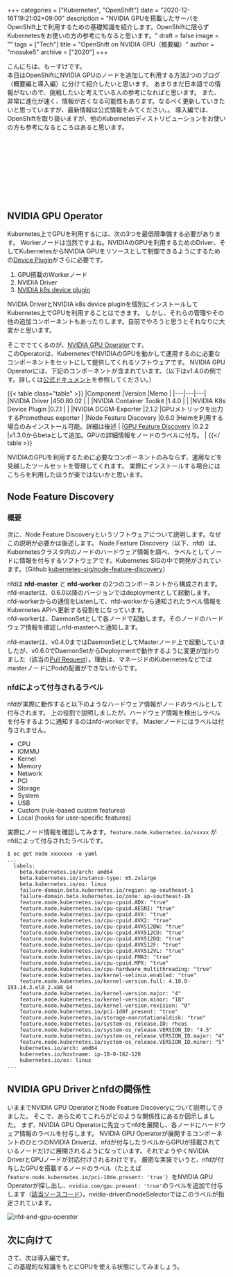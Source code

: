 +++
categories = ["Kubernetes", "OpenShift"]
date = "2020-12-16T19:21:02+09:00"
description = "NVIDIA GPUを搭載したサーバをOpenShift上で利用するための基礎知識を紹介します。OpenShiftに限らずKubernetesをお使いの方の参考にもなると思います。"
draft = false
image = ""
tags = ["Tech"]
title = "OpenShift on NVIDIA GPU（概要編）"
author = "mosuke5"
archive = ["2020"]
+++

こんにちは、もーすけです。  
本日はOpenShiftにNVIDIA GPUのノードを追加して利用する方法2つのブログ（概要編と導入編）に分けて紹介したいと思います。
あまりまだ日本語での情報がないので、挑戦したいと考えている人の参考になればと思います。
また、非常に進化が速く、情報が古くなる可能性もあります。なるべく更新していきたいと思っていますが、最新情報は公式情報をみてください。。
導入編では、OpenShiftを取り扱いますが、他のKubernetesディストリビューションをお使いの方も参考になるところはあると思います。

<div class="iframely-embed"><div class="iframely-responsive" style="height: 140px; padding-bottom: 0;"><a href="https://blog.mosuke.tech/entry/2020/12/17/openshift-on-nvidia-gpu-2/" data-iframely-url="//cdn.iframe.ly/ELaxDLL"></a></div></div><script async src="//cdn.iframe.ly/embed.js" charset="utf-8"></script>
<!--more-->

## NVIDIA GPU Operator
Kubernetes上でGPUを利用するには、次の3つを最低限準備する必要があります。
Workerノードは当然ですよね。NVIDIAのGPUを利用するためのDriver、そしてKubernetesからNVIDIA GPUをリソースとして制御できるようにするための[Device Plugin](https://kubernetes.io/docs/concepts/extend-kubernetes/compute-storage-net/device-plugins/)がさらに必要です。

1. GPU搭載のWorkerノード
1. NVIDIA Driver
1. [NVIDIA k8s device plugin](https://github.com/NVIDIA/k8s-device-plugin)

NVIDIA DriverとNVIDIA k8s device pluginを個別にインストールしてKubernetes上でGPUを利用することはできます。
しかし、それらの管理やその他の追加コンポーネントもあったりします。自前でやろうと思うとそれなりに大変かと思います。

そこででてくるのが、[NVIDIA GPU Operator](https://github.com/NVIDIA/gpu-operator)です。  
このOperatorは、KubernetesでNVIDIAのGPUを動かして運用するのに必要なコンポーネントをセットにして提供してくれるソフトウェアです。
NVIDIA GPU Operatorには、下記のコンポーネントが含まれています。（以下はv1.4.0の例です。詳しくは[公式ドキュメント](https://docs.nvidia.com/datacenter/cloud-native/gpu-operator/overview.html)を参照してください。）

{{< table class="table" >}}
|Component  |Version  |Memo  |
|---|---|---|
|NVIDIA Driver  |450.80.02  |  |
|NVIDIA Container Toolkit  |1.4.0  |  |
|NVIDIA K8s Device Plugin  |0.7.1  |  |
|NVIDIA DCGM-Exporter  |2.1.2  |GPUメトリックを出力するPrometheus exporter  |
|Node Feature Discovery  |0.6.0  |Helmを利用する場合のみインストール可能。詳細は後述  |
|[GPU Feature Discovery](https://github.com/NVIDIA/gpu-feature-discovery)  |0.2.2  |v1.3.0からbetaとして追加。GPUの詳細情報をノードのラベルに付与。  |
{{</ table >}}

NVIDIAのGPUを利用するために必要なコンポーネントのみならず、運用などを見越したツールセットを管理してくれます。
実際にインストールする場合にはこちらを利用したほうが楽ではないかと思います。

## Node Feature Discovery
### 概要
次に、Node Feature Discoveryというソフトウェアについて説明します。なぜこの説明が必要かは後述します。
Node Feature Discovery（以下、nfd）は、Kubernetesクラスタ内のノードのハードウェア情報を調べ、ラベルとしてノードに情報を付与するソフトウェアです。Kubernetes SIGの中で開発がされています。（Github [kubernetes-sig/node-feature-discovery](https://github.com/kubernetes-sigs/node-feature-discovery)）

nfdは **nfd-master** と **nfd-worker** の2つのコンポーネントから構成されます。  
nfd-masterは、0.6.0以降のバージョンではdeploymentとして起動します。nfd-workerからの通信をListenして、nfd-workerから通知されたラベル情報をKubernetes APIへ更新する役割をになっています。  
nfd-workerは、DaemonSetとして各ノードで起動します。そのノードのハードウェア情報を確認しnfd-masterへと通知します。

nfd-masterは、v0.4.0まではDaemonSetとしてMasterノード上で起動していましたが、v0.6.0でDaemonSetからDeploymentで動作するように変更が加わりました（該当の[Pull Request](https://github.com/kubernetes-sigs/node-feature-discovery/pull/294)）。理由は、マネージドのKubernetesなどではmasterノードにPodの配置ができないからです。

### nfdによって付与されるラベル
nfdが実際に動作すると以下のようなハードウェア情報がノードのラベルとして付与されます。
上の役割で説明しましたが、ハードウェア情報を検出しラベルを付与するように通知するのはnfd-workerです。
Masterノードにはラベルは付与されません。

- CPU
- IOMMU
- Kernel
- Memory
- Network
- PCI
- Storage
- System
- USB
- Custom (rule-based custom features)
- Local (hooks for user-specific features)

実際にノード情報を確認してみます。`feature.node.kubernetes.io/xxxxx` がnfdによって付与されたラベルです。

```text
$ oc get node xxxxxxx -o yaml
...
  labels:
    beta.kubernetes.io/arch: amd64
    beta.kubernetes.io/instance-type: m5.2xlarge
    beta.kubernetes.io/os: linux
    failure-domain.beta.kubernetes.io/region: ap-southeast-1
    failure-domain.beta.kubernetes.io/zone: ap-southeast-1b
    feature.node.kubernetes.io/cpu-cpuid.ADX: "true"
    feature.node.kubernetes.io/cpu-cpuid.AESNI: "true"
    feature.node.kubernetes.io/cpu-cpuid.AVX: "true"
    feature.node.kubernetes.io/cpu-cpuid.AVX2: "true"
    feature.node.kubernetes.io/cpu-cpuid.AVX512BW: "true"
    feature.node.kubernetes.io/cpu-cpuid.AVX512CD: "true"
    feature.node.kubernetes.io/cpu-cpuid.AVX512DQ: "true"
    feature.node.kubernetes.io/cpu-cpuid.AVX512F: "true"
    feature.node.kubernetes.io/cpu-cpuid.AVX512VL: "true"
    feature.node.kubernetes.io/cpu-cpuid.FMA3: "true"
    feature.node.kubernetes.io/cpu-cpuid.MPX: "true"
    feature.node.kubernetes.io/cpu-hardware_multithreading: "true"
    feature.node.kubernetes.io/kernel-selinux.enabled: "true"
    feature.node.kubernetes.io/kernel-version.full: 4.18.0-193.14.3.el8_2.x86_64
    feature.node.kubernetes.io/kernel-version.major: "4"
    feature.node.kubernetes.io/kernel-version.minor: "18"
    feature.node.kubernetes.io/kernel-version.revision: "0"
    feature.node.kubernetes.io/pci-1d0f.present: "true"
    feature.node.kubernetes.io/storage-nonrotationaldisk: "true"
    feature.node.kubernetes.io/system-os_release.ID: rhcos
    feature.node.kubernetes.io/system-os_release.VERSION_ID: "4.5"
    feature.node.kubernetes.io/system-os_release.VERSION_ID.major: "4"
    feature.node.kubernetes.io/system-os_release.VERSION_ID.minor: "5"
    kubernetes.io/arch: amd64
    kubernetes.io/hostname: ip-10-0-162-120
    kubernetes.io/os: linux
...
```

## NVIDIA GPU Driverとnfdの関係性
いままでNVIDIA GPU OperatorとNode Feature Discoveryについて説明してきました。
そこで、あらためてこれらがどのような関係性にあるか図示しました。
まず、NVIDIA GPU Operatorに先立ってnfdを展開し、各ノードにハードウェア情報のラベルを付与します。
NVIDIA GPU Operatorが展開するコンポーネントのひとつのNVIDIA Driverは、nfdが付与したラベルからGPUが搭載されているノードだけに展開されるようになっています。それでようやくNVIDIA DriverとGPUノードが対応付けされるわけです。
厳密な実装でいうと、nfdが付与したGPUを搭載するノードのラベル（たとえば`feature.node.kubernetes.io/pci-10de.present: 'true'`）をNVIDIA GPU Operatorが探し出し、`nvidia.com/gpu.present: 'true'`のラベルを追加で付与します（[該当ソースコード](https://github.com/NVIDIA/gpu-operator/blob/d16c90ba8d0d6dcba079ee6a5d7f22140674dedb/pkg/controller/clusterpolicy/state_manager.go#L110)）。nvidia-driverのnodeSelectorではこのラベルが指定されています。

![nfd-and-gpu-operator](/image/nfd-and-gpu-operator.png)


## 次に向けて
さて、次は導入編です。  
この基礎的な知識をもとにGPUを使える状態にしてみましょう。

<div class="iframely-embed"><div class="iframely-responsive" style="height: 140px; padding-bottom: 0;"><a href="https://blog.mosuke.tech/entry/2020/12/17/openshift-on-nvidia-gpu-2/" data-iframely-url="//cdn.iframe.ly/ELaxDLL"></a></div></div><script async src="//cdn.iframe.ly/embed.js" charset="utf-8"></script>
